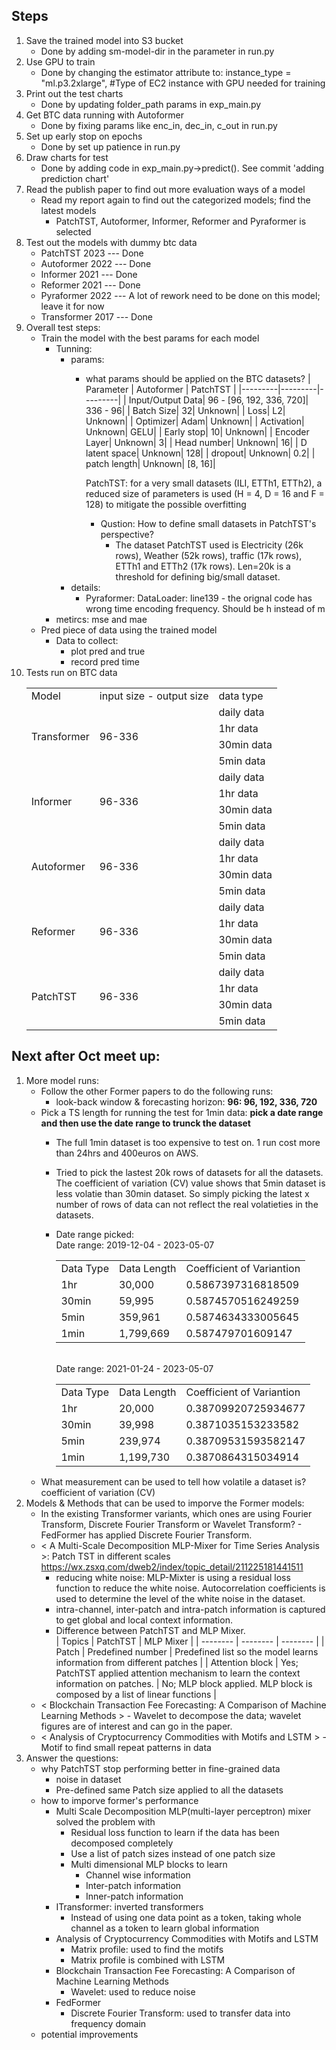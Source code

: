 ## Steps
1. Save the trained model into S3 bucket  
    - Done by adding sm-model-dir in the parameter in run.py
2. Use GPU to train 
    - Done by changing the estimator attribute to: instance_type = "ml.p3.2xlarge", #Type of EC2 instance with GPU needed for training
3. Print out the test charts
    - Done by updating folder_path params in exp_main.py
4. Get BTC data running with Autoformer
    - Done by fixing params like enc_in, dec_in, c_out in run.py
5. Set up early stop on epochs
    - Done by set up patience in run.py
6. Draw charts for test
    - Done by adding code in exp_main.py->predict(). See commit 'adding prediction chart'
7. Read the publish paper to find out more evaluation ways of a model 
    - Read my report again to find out the categorized models; find the latest models
        - PatchTST, Autoformer, Informer, Reformer and Pyraformer is selected
8. Test out the models with dummy btc data
    - PatchTST    2023 --- Done 
    - Autoformer  2022 --- Done
    - Informer    2021 --- Done
    - Reformer    2021 --- Done
    - Pyraformer  2022 --- A lot of rework need to be done on this model; leave it for now
    - Transformer 2017 --- Done 
9. Overall test steps: 
    - Train the model with the best params for each model 
        - Tunning: 
            - params: 
                - what params should be applied on the BTC datasets? 
                    | Parameter | Autoformer | PatchTST |
                    |---------|---------|---------|
                    | Input/Output Data| 96 - [96, 192, 336, 720]| 336 - 96|
                    | Batch Size| 32| Unknown|
                    | Loss| L2| Unknown|
                    | Optimizer| Adam| Unknown|
                    | Activation| Unknown| GELU|
                    | Early stop| 10| Unknown|
                    | Encoder Layer| Unknown| 3|
                    | Head number| Unknown| 16|
                    | D latent space| Unknown| 128|
                    | dropout| Unknown| 0.2|
                    | patch length| Unknown| [8, 16]|
                    
                    PatchTST: for a very small datasets (ILI, ETTh1, ETTh2), a reduced size of parameters is used (H = 4, D = 16 and F = 128) to mitigate the possible overfitting
                    - Qustion: How to define small datasets in PatchTST's perspective? 
                        - The dataset PatchTST used is Electricity (26k rows), Weather (52k rows), traffic (17k rows), ETTh1 and ETTh2 (17k rows). Len=20k is a threshold for defining big/small dataset. 
            - details: 
                - Pyraformer: DataLoader: line139 - the orignal code has wrong time encoding frequency. Should be h instead of m 
        - metircs: mse and mae 
    - Pred piece of data using the trained model 
        - Data to collect: 
            - plot pred and true 
            - record pred time
10. Tests run on BTC data
    <table>
    <tr>
        <td>Model</td>
        <td>input size - output size</td>
        <td>data type</td>
    </tr>
    <tr>
        <td rowspan="4">Transformer</td>
        <td rowspan="4">96-336</td>
        <td>daily data</td>
    </tr>
    <tr>
        <td>1hr data</td>
    </tr>
    <tr>
        <td>30min data</td>
    </tr>
    <tr>
        <td>5min data</td>
    </tr>
    <tr>
        <td rowspan="4">Informer</td>
        <td rowspan="4">96-336</td>
        <td>daily data</td>
    </tr>
    <tr>
        <td>1hr data</td>
    </tr>
    <tr>
        <td>30min data</td>
    </tr>
    <tr>
        <td>5min data</td>
    </tr>
    <tr>
        <td rowspan="4">Autoformer</td>
        <td rowspan="4">96-336</td>
        <td>daily data</td>
    </tr>
    <tr>
        <td>1hr data</td>
    </tr>
    <tr>
        <td>30min data</td>
    </tr>
    <tr>
        <td>5min data</td>
    </tr>
    <tr>
        <td rowspan="4">Reformer</td>
        <td rowspan="4">96-336</td>
        <td>daily data</td>
    </tr>
    <tr>
        <td>1hr data</td>
    </tr>
    <tr>
        <td>30min data</td>
    </tr>
    <tr>
        <td>5min data</td>
    </tr>
    <tr>
        <td rowspan="4">PatchTST</td>
        <td rowspan="4">96-336</td>
        <td>daily data</td>
    </tr>
    <tr>
        <td>1hr data</td>
    </tr>
    <tr>
        <td>30min data</td>
    </tr>
    <tr>
        <td>5min data</td>
    </tr>
    </table>

## Next after Oct meet up: 
1. More model runs: 
    - Follow the other Former papers to do the following runs: 
        - look-back window & forecasting horizon: <b> 96: 96, 192, 336, 720 </b>
    - Pick a TS length for running the test for 1min data: <b> pick a date range and then use the date range to trunck the dataset </b>
        - The full 1min dataset is too expensive to test on.  1 run cost more than 24hrs and 400euros on AWS. 
        - Tried to pick the lastest 20k rows of datasets for all the datasets. The coefficient of variation (CV) value shows that 5min dataset is less volatie than 30min dataset. So simply picking the latest x number of rows of data can not reflect the real volatieties in the datasets. 
        - Date range picked: 
            <br> Date range: 2019-12-04 - 2023-05-07 </br>
            <table>
                <tr>
                    <td>Data Type</td>
                    <td>Data Length</td>
                    <td>Coefficient of Variantion</td>
                </tr>
                <tr>
                    <td>1hr</td>
                    <td>30,000</td>
                    <td>0.5867397316818509</td>
                </tr>
                <tr>
                    <td>30min</td>
                    <td>59,995</td>
                    <td>0.5874570516249259</td>
                </tr>
                <tr>
                    <td>5min</td>
                    <td>359,961</td>
                    <td>0.5874634333005645</td>
                </tr>
                <tr>
                    <td>1min</td>
                    <td>1,799,669</td>
                    <td>0.587479701609147</td>
                </tr>
            </table>

            <br> Date range: 2021-01-24 - 2023-05-07 </br>
            <table>
                <tr>
                    <td>Data Type</td>
                    <td>Data Length</td>
                    <td>Coefficient of Variantion</td>
                </tr>
                <tr>
                    <td>1hr</td>
                    <td>20,000</td>
                    <td>0.38709920725934677</td>
                </tr>
                <tr>
                    <td>30min</td>
                    <td>39,998</td>
                    <td>0.3871035153233582</td>
                </tr>
                <tr>
                    <td>5min</td>
                    <td>239,974</td>
                    <td>0.38709531593582147</td>
                </tr>
                <tr>
                    <td>1min</td>
                    <td>1,199,730</td>
                    <td>0.3870864315034914</td>
                </tr>
            </table>
    - What measurement can be used to tell how volatile a dataset is? coefficient of variation (CV) 
2. Models & Methods that can be used to imporve the Former models: 
    - In the existing Transformer variants, which ones are using Fourier Transform, Discrete Fourier Transform or Wavelet Transform? - FedFormer has applied Discrete Fourier Transform. 
    - < A Multi-Scale Decomposition MLP-Mixer for Time Series Analysis >: Patch TST in different scales https://wx.zsxq.com/dweb2/index/topic_detail/211225181441511
        - reducing white noise: MLP-Mixter is using a residual loss function to reduce the white noise. Autocorrelation coefficients is used to determine the level of the white noise in the dataset. 
        - intra-channel, inter-patch and intra-patch information is captured to get global and local context information. 
        - Difference between PatchTST and MLP Mixer.  
           | Topics | PatchTST | MLP Mixer |
            | -------- | -------- | -------- |
            | Patch   | Predefined number   | Predefined list so the model learns information from different patches   |
            | Attention block   | Yes; PatchTST applied attention mechanism to learn the context information on patches.   | No; MLP block applied. MLP block is composed by a list of linear functions   |   
    - < Blockchain Transaction Fee Forecasting: A Comparison of Machine Learning Methods > - Wavelet to decompose the data; wavelet figures are of interest and can go in the paper.
    - < Analysis of Cryptocurrency Commodities with Motifs and LSTM > - Motif to find small repeat patterns in data
3. Answer the questions: 
    - why PatchTST stop performing better in fine-grained data
        - noise in dataset
        - Pre-defined same Patch size applied to all the datasets
    - how to imporve former's performance
        - Multi Scale Decomposition MLP(multi-layer perceptron) mixer solved the problem with
            - Residual loss function to learn if the data has been decomposed completely
            - Use a list of patch sizes instead of one patch size 
            - Multi dimensional MLP blocks to learn 
                - Channel wise information 
                - Inter-patch information 
                - Inner-patch information
        - ITransformer: inverted transformers
            - Instead of using one data point as a token, taking whole channel as a token to learn global information
        - Analysis of Cryptocurrency Commodities with Motifs and LSTM
            - Matrix profile: used to find the motifs
            - Matrix profile is combined with LSTM 
		- Blockchain Transaction Fee Forecasting: A Comparison of Machine Learning Methods
		    - Wavelet: used to reduce noise 
		- FedFormer 
		    - Discrete Fourier Transform: used to transfer data into frequency domain
    - potential improvements
        



         
